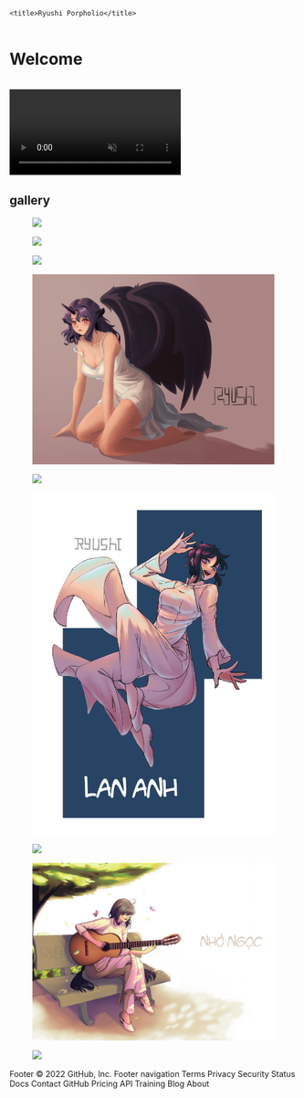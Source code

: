 <!DOCTYPE html>
<html lang="en">
<head>
    <meta charset="UTF-8">
    <meta http-equiv="X-UA-Compatible" content="IE=edge">
    <meta name="viewport" content="width=device-width, initial-scale=1.0">
    <link href="https://cdn.jsdelivr.net/npm/bootstrap@5.0.2/dist/css/bootstrap.min.css" rel="stylesheet" integrity="sha384-EVSTQN3/azprG1Anm3QDgpJLIm9Nao0Yz1ztcQTwFspd3yD65VohhpuuCOmLASjC" crossorigin="anonymous">
    <link rel="stylesheet" href="css/style.css">
    <link rel="stylesheet" href="css/grid.css">
    <link rel="stylesheet" href="css/gallery.css">
    <meta name="viewport" content="width=device-width, initial-scale=1.0">
    <script async src="https://unpkg.com/typer-dot-js@0.1.0/typer.js"></script>
    <script src="https://kit.fontawesome.com/56b0e8502e.js" crossorigin="anonymous"></script>
    <link rel="stylesheet" href="https://cdnjs.cloudflare.com/ajax/libs/font-awesome/4.7.0/css/font-awesome.min.css">
    <script src="https://kit.fontawesome.com/yourcode.js" crossorigin="anonymous"></script>
    <script src="https://ajax.googleapis.com/ajax/libs/jquery/1.11.2/jquery.min.js"></script>
    
    <title>Ryushi Porpholio</title>
</head>
<body>
    <header id="header"></header>
    <script> 
        $(function(){
          $("#header").load("header.html"); 
          $("#footer").load("footer.html"); 
        });
        </script> 
    <div class="main">
        <div class="min">
            <div class="banner">
                <div class="container">
                    <div class="text">
                        <h1>Welcome <span class="typer" id="main" data-words="to my gallery, to my sweet home" data-delay="100" data-deleteDelay="500"></span>
                            <span class="cursor" data-owner="main"></span></h1>
                        <a href="faceboo.com"><i class="fa-brands fa-facebook fa-2x"></i></a>
                        <a href="twitter.com"><i class="fa-brands fa-twitter fa-2x"></i></a>
                        <a href="behacne.net"><i class="fa-brands fa-behance-square fa-2x"></i></a><br>
                    </div>
                </div>
                <video autoplay muted loop>
                    <source src="videos/1.mp4">
                </video>
            </div>
        </div>
    </div>
    <!--this is Ryushi' Gallery section-->
    <section id="slideshow">
        <div class="shortcut">
            <H1>gallery</H1>
            <a href="gallery.html"> <i class='fas fa-angle-down fa-2x nutchay'></i></a>
        </div>
        <div class="entire-content">
          <div class="content-carrousel">
            <figure class="shadow"><a href="img/gallery/A Summer Breeze.png"><img src="img/gallery/A Summer Breeze.png"/></a></figure>
            <figure class="shadow"><a href="img/gallery/Blighsarblade holder.png"><img src="img/gallery/Blighsarblade holder.png"/></a></figure>
            <figure class="shadow"><a href="img/gallery/Quỳnh valent2.png"><img src="img/gallery/Quỳnh valent2.png"/></a></figure>
            <figure class="shadow"><a href="img/gallery/tama AT1.png"><img src="img/gallery/tama AT1.png"/></a></figure>
            <figure class="shadow"><a href="img/gallery/Cô thảo out of context2.png"><img src="img/gallery/Cô thảo out of context2.png"/></a></figure>
            <figure class="shadow"><a href="img/gallery/Lan Anh.png"><img src="img/gallery/Lan Anh.png"/></a></figure>
            <figure class="shadow"><a href="img/gallery/noel.png"><img src="img/gallery/noel.png"/></a></figure>
            <figure class="shadow"><a href="img/gallery/Nhỏ Ngọc.png"><img src="img/gallery/Nhỏ Ngọc.png"/></a></figure>
            <figure class="shadow"><a href="img/gallery/Night rain.png"><img src="img/gallery/Night rain.png"/></a></figure>
      </div>
    </div>
  </section>
  <footer id="footer"></footer>
</body>
</html> 
Footer
© 2022 GitHub, Inc.
Footer navigation
Terms
Privacy
Security
Status
Docs
Contact GitHub
Pricing
API
Training
Blog
About
